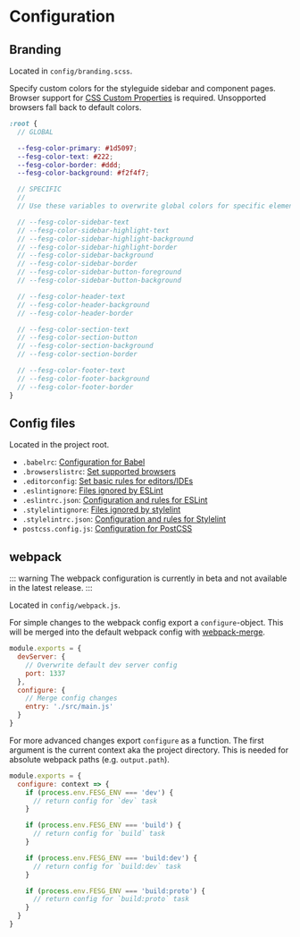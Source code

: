 # Configuration


## Branding

Located in `config/branding.scss`.

Specify custom colors for the styleguide sidebar and component pages. Browser support for [CSS Custom Properties](http://caniuse.com/#feat=css-variables) is required. Unsopported browsers fall back to default colors.

```scss
:root {
  // GLOBAL

  --fesg-color-primary: #1d5097;
  --fesg-color-text: #222;
  --fesg-color-border: #ddd;
  --fesg-color-background: #f2f4f7;

  // SPECIFIC
  //
  // Use these variables to overwrite global colors for specific elements

  // --fesg-color-sidebar-text
  // --fesg-color-sidebar-highlight-text
  // --fesg-color-sidebar-highlight-background
  // --fesg-color-sidebar-highlight-border
  // --fesg-color-sidebar-background
  // --fesg-color-sidebar-border
  // --fesg-color-sidebar-button-foreground
  // --fesg-color-sidebar-button-background

  // --fesg-color-header-text
  // --fesg-color-header-background
  // --fesg-color-header-border

  // --fesg-color-section-text
  // --fesg-color-section-button
  // --fesg-color-section-background
  // --fesg-color-section-border

  // --fesg-color-footer-text
  // --fesg-color-footer-background
  // --fesg-color-footer-border
}
```


## Config files

Located in the project root.

* `.babelrc`: [Configuration for Babel](https://babeljs.io/docs/usage/babelrc/)
* `.browserslistrc`: [Set supported browsers](https://github.com/ai/browserslist)
* `.editorconfig`: [Set basic rules for editors/IDEs](http://editorconfig.org/)
* `.eslintignore`: [Files ignored by ESLint](http://eslint.org/docs/user-guide/configuring#ignoring-files-and-directories)
* `.eslintrc.json`: [Configuration and rules for ESLint](http://eslint.org/docs/user-guide/configuring)
* `.stylelintignore`: [Files ignored by stylelint](https://stylelint.io/user-guide/configuration/#stylelintignore)
* `.stylelintrc.json`: [Configuration and rules for Stylelint](https://stylelint.io/user-guide/configuration/)
* `postcss.config.js`: [Configuration for PostCSS](https://github.com/postcss/postcss#webpack)


## webpack

::: warning
The webpack configuration is currently in beta and not available in the latest release.
:::

Located in `config/webpack.js`.

For simple changes to the webpack config export a `configure`-object. This will be merged into the default webpack config with [webpack-merge](https://github.com/survivejs/webpack-merge).

```js
module.exports = {
  devServer: {
    // Overwrite default dev server config
    port: 1337
  },
  configure: {
    // Merge config changes
    entry: './src/main.js'
  }
}
```

For more advanced changes export `configure` as a function. The first argument is the current context aka the project directory. This is needed for absolute webpack paths (e.g. `output.path`).

```js
module.exports = {
  configure: context => {
    if (process.env.FESG_ENV === 'dev') {
      // return config for `dev` task
    }

    if (process.env.FESG_ENV === 'build') {
      // return config for `build` task
    }

    if (process.env.FESG_ENV === 'build:dev') {
      // return config for `build:dev` task
    }

    if (process.env.FESG_ENV === 'build:proto') {
      // return config for `build:proto` task
    }
  }
}
```
